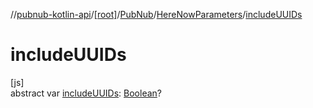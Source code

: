 //[pubnub-kotlin-api](../../../../index.md)/[[root]](../../index.md)/[PubNub](../index.md)/[HereNowParameters](index.md)/[includeUUIDs](include-u-u-i-ds.md)

# includeUUIDs

[js]\
abstract var [includeUUIDs](include-u-u-i-ds.md): [Boolean](https://kotlinlang.org/api/core/kotlin-stdlib/kotlin/-boolean/index.html)?
